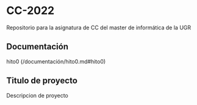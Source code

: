 # CC-2022
Repositorio para la asignatura de CC del master de informática de la UGR
## Documentación 
hito0 (/documentación/hito0.md#hito0)
## Titulo de proyecto
Descripcion de proyecto
